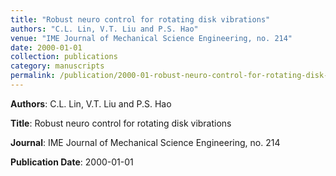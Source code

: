 ```yaml
---
title: "Robust neuro control for rotating disk vibrations"
authors: "C.L. Lin, V.T. Liu and P.S. Hao"
venue: "IME Journal of Mechanical Science Engineering, no. 214"
date: 2000-01-01
collection: publications
category: manuscripts
permalink: /publication/2000-01-robust-neuro-control-for-rotating-disk-vibrations
---
```


**Authors**: C.L. Lin, V.T. Liu and P.S. Hao

**Title**: Robust neuro control for rotating disk vibrations

**Journal**: IME Journal of Mechanical Science Engineering, no. 214

**Publication Date**: 2000-01-01
